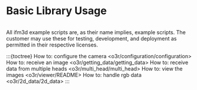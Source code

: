 # Basic Library Usage
```{include} ../news/news_release.md
```

All ifm3d example scripts are, as their name implies, example scripts.
The customer may use these for testing, development, and deployment as permitted in their respective licenses.

:::{toctree}
How to: configure the camera <o3r/configuration/configuration>
How to: receive an image <o3r/getting_data/getting_data>
How to: receive data from multiple heads <o3r/multi_head/multi_head>
How to: view the images <o3r/viewer/README>
How to: handle rgb data <o3r/2d_data/2d_data>
:::